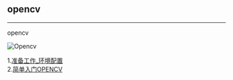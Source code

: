 ## opencv
---
opencv

![Opencv](https://pic4.zhimg.com/v2-aebf20c53413473873c2717bd1bece1b_1200x500.jpg "opencv")

1.[准备工作_环境配置]() <br>
2.[简单入门OPENCV](https://github.com/Sherlockouo/opencv/tree/master/opencv_demo)

